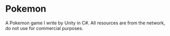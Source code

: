 # Pokemon
A Pokemon game I write by Unity in C#.
All resources are from the network, do not use for commercial purposes.
